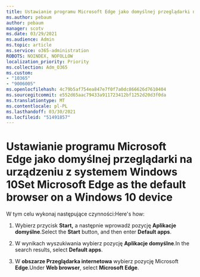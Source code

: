 ```yaml
---
title: Ustawianie programu Microsoft Edge jako domyślnej przeglądarki na urządzeniu z systemem Windows 10
ms.author: pebaum
author: pebaum
manager: scotv
ms.date: 03/29/2021
ms.audience: Admin
ms.topic: article
ms.service: o365-administration
ROBOTS: NOINDEX, NOFOLLOW
localization_priority: Priority
ms.collection: Adm_O365
ms.custom:
- "10365"
- "9006005"
ms.openlocfilehash: 4c79b5af754ea847e7f0f7a0dc866626d7610404
ms.sourcegitcommit: e552d65aac79433a911723412bf1252d20d3f0da
ms.translationtype: MT
ms.contentlocale: pl-PL
ms.lasthandoff: 03/30/2021
ms.locfileid: "51491857"
---
```

# <a name="set-microsoft-edge-as-the-default-browser-on-a-windows-10-device"></a><span data-ttu-id="779c9-102">Ustawianie programu Microsoft Edge jako domyślnej przeglądarki na urządzeniu z systemem Windows 10</span><span class="sxs-lookup"><span data-stu-id="779c9-102">Set Microsoft Edge as the default browser on a Windows 10 device</span></span>

<span data-ttu-id="779c9-103">W tym celu wykonaj następujące czynności:</span><span class="sxs-lookup"><span data-stu-id="779c9-103">Here's how:</span></span>

1. <span data-ttu-id="779c9-104">Wybierz przycisk **Start,** a następnie wprowadź pozycję **Aplikacje domyślne**.</span><span class="sxs-lookup"><span data-stu-id="779c9-104">Select the **Start** button, and then enter **Default apps**.</span></span>

1. <span data-ttu-id="779c9-105">W wynikach wyszukiwania wybierz pozycję **Aplikacje domyślne**.</span><span class="sxs-lookup"><span data-stu-id="779c9-105">In the search results, select **Default apps**.</span></span>

1. <span data-ttu-id="779c9-106">W **obszarze Przeglądarka internetowa** wybierz pozycję Microsoft **Edge**.</span><span class="sxs-lookup"><span data-stu-id="779c9-106">Under **Web browser**, select **Microsoft Edge**.</span></span>
